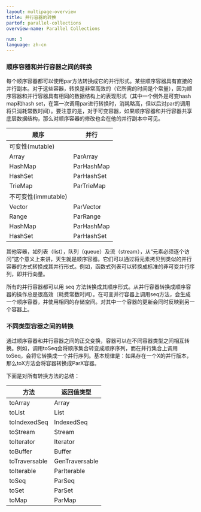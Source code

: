 ```yaml
---
layout: multipage-overview
title: 并行容器的转换
partof: parallel-collections
overview-name: Parallel Collections

num: 3
language: zh-cn
---
```


### 顺序容器和并行容器之间的转换

每个顺序容器都可以使用par方法转换成它的并行形式。某些顺序容器具有直接的并行副本。对于这些容器，转换是非常高效的（它所需的时间是个常量），因为顺序容器和并行容器具有相同的数据结构上的表现形式（其中一个例外是可变hash map和hash set，在第一次调用par进行转换时，消耗略高，但以后对par的调用将只消耗常数时间）。要注意的是，对于可变容器，如果顺序容器和并行容器共享底层数据结构，那么对顺序容器的修改也会在他的并行副本中可见。

| 顺序 |并行 |
|------|-----|
|可变性(mutable)|          |
|Array|ParArray|
|HashMap| ParHashMap|
|HashSet| ParHashSet|
|TrieMap| ParTrieMap|
|不可变性(immutable)|         |
|Vector | ParVector|
|Range | ParRange|
|HashMap | ParHashMap|
|HashSet | ParHashSet|

其他容器，如列表（list），队列（queue）及流（stream），从“元素必须逐个访问”这个意义上来讲，天生就是顺序容器。它们可以通过将元素拷贝到类似的并行容器的方式转换成其并行形式。例如，函数式列表可以转换成标准的非可变并行序列，即并行向量。

所有的并行容器都可以用 seq 方法转换成其顺序形式。从并行容器转换成顺序容器的操作总是很高效（耗费常数时间）。在可变并行容器上调用seq方法，会生成一个顺序容器，并使用相同的存储空间。对其中一个容器的更新会同时反映到另一个容器上。

### 不同类型容器之间的转换

通过顺序容器和并行容器之间的正交变换，容器可以在不同容器类型之间相互转换。例如，调用toSeq会将顺序集合转变成顺序序列，而在并行集合上调用toSeq，会将它转换成一个并行序列。基本规律是：如果存在一个X的并行版本，那么toX方法会将容器转换成ParX容器。

下面是对所有转换方法的总结：

|方法 |	返回值类型 |
|----------|-----------|
|toArray | Array |
|toList | List |
|toIndexedSeq | IndexedSeq |
|toStream | Stream |
|toIterator | Iterator |
|toBuffer | Buffer |
|toTraversable | GenTraversable |
|toIterable | ParIterable |
|toSeq | ParSeq |
|toSet | ParSet |
|toMap | ParMap |
